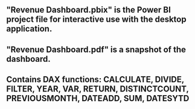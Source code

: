 ## "Revenue Dashboard.pbix" is the Power BI project file for interactive use with the desktop application.

## "Revenue Dashboard.pdf" is a snapshot of the dashboard.

## Contains DAX functions: CALCULATE, DIVIDE, FILTER, YEAR, VAR, RETURN, DISTINCTCOUNT, PREVIOUSMONTH, DATEADD, SUM, DATESYTD
